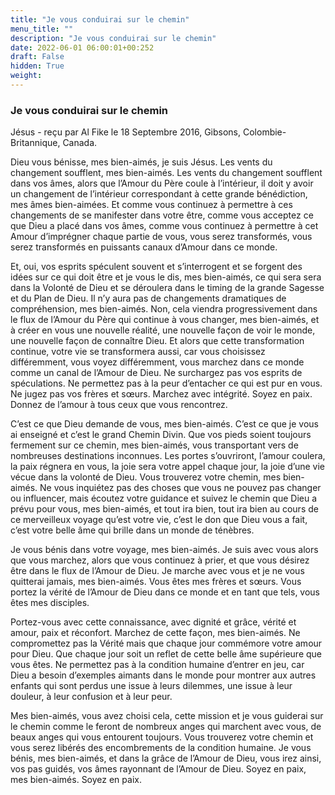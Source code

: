 ```yaml
---
title: "Je vous conduirai sur le chemin"
menu_title: ""
description: "Je vous conduirai sur le chemin"
date: 2022-06-01 06:00:01+00:252
draft: False
hidden: True
weight:
---
```

### Je vous conduirai sur le chemin

Jésus - reçu par Al Fike le 18 Septembre 2016, Gibsons, Colombie-Britannique, Canada.

Dieu vous bénisse, mes bien-aimés, je suis Jésus. Les vents du changement soufflent, mes bien-aimés. Les vents du changement soufflent dans vos âmes, alors que l’Amour du Père coule à l’intérieur, il doit y avoir un changement de l’intérieur correspondant à cette grande bénédiction, mes âmes bien-aimées. Et comme vous continuez à permettre à ces changements de se manifester dans votre être, comme vous acceptez ce que Dieu a placé dans vos âmes, comme vous continuez à permettre à cet Amour d’imprégner chaque partie de vous, vous serez transformés, vous serez transformés en puissants canaux d’Amour dans ce monde.

Et, oui, vos esprits spéculent souvent et s’interrogent et se forgent des idées sur ce qui doit être et je vous le dis, mes bien-aimés, ce qui sera sera dans la Volonté de Dieu et se déroulera dans le timing de la grande Sagesse et du Plan de Dieu. Il n’y aura pas de changements dramatiques de compréhension, mes bien-aimés. Non, cela viendra progressivement dans le flux de l’Amour du Père qui continue à vous changer, mes bien-aimés, et à créer en vous une nouvelle réalité, une nouvelle façon de voir le monde, une nouvelle façon de connaître Dieu. Et alors que cette transformation continue, votre vie se transformera aussi, car vous choisissez différemment, vous voyez différemment, vous marchez dans ce monde comme un canal de l’Amour de Dieu. Ne surchargez pas vos esprits de spéculations. Ne permettez pas à la peur d’entacher ce qui est pur en vous. Ne jugez pas vos frères et sœurs. Marchez avec intégrité. Soyez en paix. Donnez de l’amour à tous ceux que vous rencontrez.

C’est ce que Dieu demande de vous, mes bien-aimés. C’est ce que je vous ai enseigné et c’est le grand Chemin Divin. Que vos pieds soient toujours fermement sur ce chemin, mes bien-aimés, vous transportant vers de nombreuses destinations inconnues. Les portes s’ouvriront, l’amour coulera, la paix régnera en vous, la joie sera votre appel chaque jour, la joie d’une vie vécue dans la volonté de Dieu. Vous trouverez votre chemin, mes bien-aimés. Ne vous inquiétez pas des choses que vous ne pouvez pas changer ou influencer, mais écoutez votre guidance et suivez le chemin que Dieu a prévu pour vous, mes bien-aimés, et tout ira bien, tout ira bien au cours de ce merveilleux voyage qu’est votre vie, c’est le don que Dieu vous a fait, c’est votre belle âme qui brille dans un monde de ténèbres.

Je vous bénis dans votre voyage, mes bien-aimés. Je suis avec vous alors que vous marchez, alors que vous continuez à prier, et que vous désirez être dans le flux de l’Amour de Dieu. Je marche avec vous et je ne vous quitterai jamais, mes bien-aimés. Vous êtes mes frères et sœurs. Vous portez la vérité de l’Amour de Dieu dans ce monde et en tant que tels, vous êtes mes disciples.

Portez-vous avec cette connaissance, avec dignité et grâce, vérité et amour, paix et réconfort. Marchez de cette façon, mes bien-aimés. Ne compromettez pas la Vérité mais que chaque jour commémore votre amour pour Dieu. Que chaque jour soit un reflet de cette belle âme supérieure que vous êtes. Ne permettez pas à la condition humaine d’entrer en jeu, car Dieu a besoin d’exemples aimants dans le monde pour montrer aux autres enfants qui sont perdus une issue à leurs dilemmes, une issue à leur douleur, à leur confusion et à leur peur.

Mes bien-aimés, vous avez choisi cela, cette mission et je vous guiderai sur le chemin comme le feront de nombreux anges qui marchent avec vous, de beaux anges qui vous entourent toujours. Vous trouverez votre chemin et vous serez libérés des encombrements de la condition humaine. Je vous bénis, mes bien-aimés, et dans la grâce de l’Amour de Dieu, vous irez ainsi, vos pas guidés, vos âmes rayonnant de l’Amour de Dieu. Soyez en paix, mes bien-aimés. Soyez en paix.

